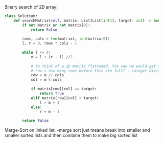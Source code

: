 Binary search of 2D array:
```python
class Solution:  
    def searchMatrix(self, matrix: List[List[int]], target: int) -> bool:  
        if not matrix or not matrix[0]:  
            return False  
  
        rows, cols = len(matrix), len(matrix[0])  
        l, r = 0, rows * cols - 1  
  
        while l <= r:  
            m = l + (r - l) //2  
  
	        # To think of a 2D matrix flattened, the way we would get row and                  # column would be  
            # row = how many rows before this are full? - integer division                     # column = how many spots are filled after that is done - modulus      
            row = m // cols  
            col = m % cols  
  
            if matrix[row][col] == target:  
                return True  
            elif matrix[row][col] < target:  
                l = m + 1  
            else:  
                r = m - 1  
  
        return False
```

Merge-Sort on linked list:
	-merge sort just means break into smaller and smaller sorted lists and then combine them to make big sorted list
	
